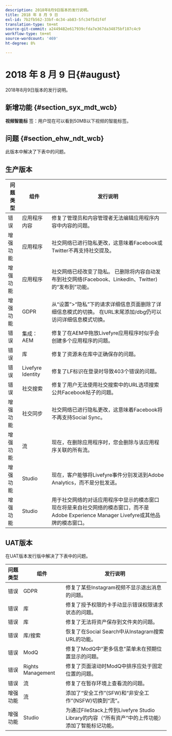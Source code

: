 ```yaml
---
description: 2018年8月9日版本的发行说明。
title: 2018 年 8 月 9 日
exl-id: 7b2fb562-33bf-4c34-ab83-5fc34f5d1f4f
translation-type: tm+mt
source-git-commit: a2449482e617939cfda7e367da34875bf187c4c9
workflow-type: tm+mt
source-wordcount: '469'
ht-degree: 8%

---
```


# 2018 年 8 月 9 日{#august}

2018年8月9日版本的发行说明。

## 新增功能 {#section_syx_mdt_wcb}

**视频智能标** 签：用户现在可以看到50MB以下视频的智能标签。

## 问题 {#section_ehw_ndt_wcb}

此版本中解决了下表中的问题。

## 生产版本

| **问题类型** | **组件** | **发行说明** |
|---|---|---|
| 错误 | 应用程序内容 | 修复了管理员和内容管理者无法编辑应用程序内容中内容的问题。 |
| 增强功能 | 应用程序 | 社交网络已进行隐私更改，这意味着Facebook或Twitter不再支持社交提及。 |
| 增强功能 | 应用程序 | 社交网络已经改变了隐私。 已删除将内容自动发布到社交网络(Facebook、LinkedIn、Twitter)的“发布到”功能。 |
| 增强功能 | GDPR | 从“设置”>“隐私”下的请求详细信息页面删除了详细信息模式的切换。 在URL末尾添加/dbg仍可以访问详细信息模式切换。 |
| 错误 | 集成：AEM | 修复了在AEM中拖放Livefyre应用程序时似乎会创建多个应用程序的问题。 |
| 错误 | 库 | 修复了资源未在库中正确保存的问题。 |
| 错误 | Livefyre Identity | 修复了LF标识在登录时导致403个错误的问题。 |
| 错误 | 社交搜索 | 修复了用户无法使用社交搜索中的URL选项搜索公共Facebook帖子的问题。 |
| 增强功能 | 社交同步 | 社交网络已进行隐私更改，这意味着Facebook将不再支持Social Sync。 |
| 增强功能 | 流 | 现在，在删除应用程序时，您会删除与该应用程序关联的所有流。 |
| 增强功能 | Studio | 现在，客户能够将Livefyre事件分别发送到Adobe Analytics，而不是分批发送。 |
| 增强功能 | Studio | 用于社交网络的对话应用程序中显示的模态窗口现在将是来自社交网络的模态窗口，而不是Adobe Experience Manager Livefyre或其他品牌的模态窗口。 |

## UAT版本

在UAT版本发行版中解决了下表中的问题。

| **问题类型** | **组件** | **发行说明** |
|---|---|---|
| 错误 | GDPR | 修复了某些Instagram视频不显示退出消息的问题。 |
| 错误 | 库 | 修复了授予权限的卡手动显示错误权限请求状态的问题。 |
| 错误 | 库 | 修复了无法将资产保存到文件夹的问题。 |
| 错误 | 库/搜索 | 恢复了在Social Search中从Instagram搜索URL的功能。 |
| 错误 | ModQ | 修复了ModQ中“更多信息”菜单未在预期位置显示的问题。 |
| 错误 | Rights Management | 修复了页面滚动时ModQ中排序应处于固定位置的问题。 |
| 错误 | 流 | 修复了在暂存环境上查看流的问题。 |
| 增强功能 | 流 | 添加了“安全工作”(SFW)和“非安全工作”(NSFW)切换到“流”。 |
| 增强功能 | Studio | 为通过FileStack上传到Livefyre Studio Library的内容（“所有资产”中的上传功能）添加了智能标记功能。 |
